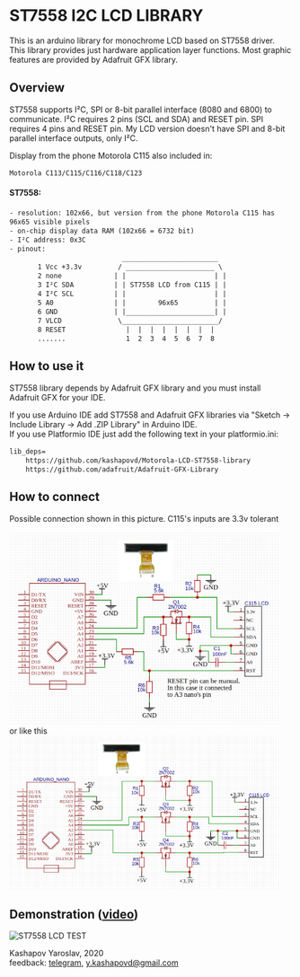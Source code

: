 # ST7558 I2C LCD LIBRARY

This is an arduino library for monochrome LCD based on ST7558 driver. This library provides just hardware application layer functions. Most graphic features are provided by Adafruit GFX library.

## Overview

ST7558 supports I²C, SPI or 8-bit parallel interface (8080 and 6800) to communicate. 
I²C requires 2 pins (SCL and SDA) and RESET pin. SPI requires 4 pins and RESET pin.
My LCD version doesn't have SPI and 8-bit parallel interface outputs, only I²C.

Display from the phone Motorola C115 also included in:
    
    Motorola C113/C115/C116/C118/C123

#### ST7558:

    - resolution: 102x66, but version from the phone Motorola C115 has 96x65 visible pixels
    - on-chip display data RAM (102x66 = 6732 bit)
    - I²C address: 0x3C
    - pinout:
                                ________________________
           1 Vcc +3.3v         / ______________________ \
           2 none             | |                      | |
           3 I²C SDA          | | ST7558 LCD from C115 | |
           4 I²C SCL          | |                      | |
           5 A0               | |        96x65         | |
           6 GND              | |______________________| |
           7 VLCD              \________________________/
           8 RESET               |  |  |  |  |  |  |  |
           .......               1  2  3  4  5  6  7  8

## How to use it

ST7558 library depends by Adafruit GFX library and you must install Adafruit GFX for your IDE.

If you use Arduino IDE add ST7558 and Adafruit GFX libraries via "Sketch -> Include Library -> Add .ZIP Library" in Arduino IDE.\
If you use Platformio IDE just add the following text in your platformio.ini:

    lib_deps=
        https://github.com/kashapovd/Motorola-LCD-ST7558-library
        https://github.com/adafruit/Adafruit-GFX-Library

## How to connect

Possible connection shown in this picture. C115's inputs are 3.3v tolerant
\
\
<img src="connection/connection1.png" width="480" height="341">
\
or like this
\
<img src="connection/connection2.png" width="480" height="274">

## Demonstration ([video](https://youtu.be/PMxQ5Tmf7f8))

![ST7558 LCD TEST](demo/demo.gif)

Kashapov Yaroslav, 2020\
feedback: [telegram](https://t.me/kashapovd), <y.kashapovd@gmail.com>